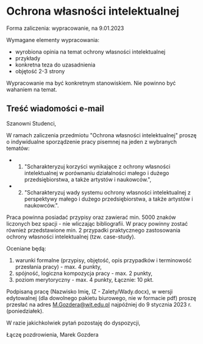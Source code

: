 # Ochrona własności intelektualnej

Forma zaliczenia: wypracowanie, na 9.01.2023

Wymagane elementy wypracowania:

- wyrobiona opinia na temat ochrony własności intelektualnej
- przykłady
- konkretna teza do uzasadnienia
- objętość 2-3 strony

Wypracowanie ma być konkretnym stanowiskiem. Nie powinno być wahaniem na temat.

## Treść wiadomości e-mail

Szanowni Studenci,

W ramach zaliczenia przedmiotu "Ochrona własności intelektualnej" proszę o indywidualne sporządzenie pracy pisemnej na jeden z wybranych tematów:

- 1) "Scharakteryzuj korzyści wynikające z ochrony własności intelektualnej w porównaniu działalności małego i dużego przedsiębiorstwa, a także artystów i naukowców.",
- 2) "Scharakteryzuj wady systemu ochrony własności intelektualnej z perspektywy małego i dużego przedsiębiorstwa, a także artystów i naukowców.".

Praca powinna posiadać przypisy oraz zawierać min. 5000 znaków liczonych bez spacji - nie wliczając bibliografii. W pracy powinny zostać również przedstawione min. 2 przypadki praktycznego zastosowania ochrony własności intelektualnej (tzw. case-study).

Oceniane będą:
1. warunki formalne (przypisy, objętość, opis przypadków i terminowość przesłania pracy) - max. 4 punkty,
2. spójność, logiczna kompozycja pracy - max. 2 punkty,
3. poziom merytoryczny - max. 4 punkty,
Łącznie: 10 pkt.

Podpisaną pracę (Nazwisko Imię, IZ - Zalety/Wady.docx), w wersji edytowalnej (dla dowolnego pakietu biurowego, nie w formacie pdf) proszę przesłać na adres M.Gozdera@wit.edu.pl najpóźniej do 9 stycznia 2023 r. (poniedziałek).

W razie jakichkolwiek pytań pozostaję do dyspozycji,

Łączę pozdrowienia,
Marek Gozdera